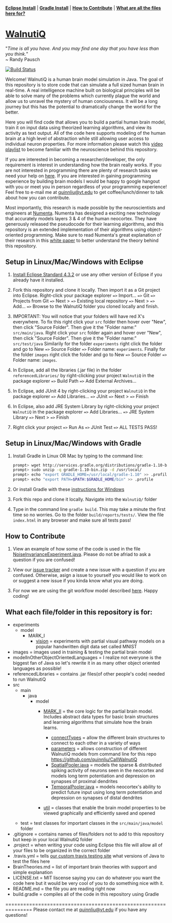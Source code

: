 **[Eclipse Install](#setup-in-linuxmacwindows-with-eclipse)** |
**[Gradle Install](#setup-in-linuxmacwindows-with-gradle)** |
**[How to Contribute](#how-to-contribute)** |
**[What are all the files here for?](#what-each-filefolder-in-this-repository-is-for)**

# [WalnutiQ](http://walnutiq.com)

"*Time is all you have. And you may find one day that you have less than you think.*"  
~ Randy Pausch

[![Build Status](https://travis-ci.org/WalnutiQ/WalnutiQ.png)](https://travis-ci.org/WalnutiQ/WalnutiQ)

Welcome! WalnutiQ is a human brain model simulation in Java. 
The goal of this repository is to store code that can 
simulate a full sized human brain in real-time. A real intelligence machine 
built on biological principles will be able to solve many of the 
problems which currently plague the world and allow us to unravel
the mystery of human conciousness. It will be a long journey but
this has the potential to dramatically change the world for the 
better.

Here you will find code that allows you to build a partial 
human brain model, train it on input data using theorized
learning algorithms, and view its activity as text output.
All of the code here supports modeling of the human 
brain at a high level of abstraction while still allowing user
access to individual neuron properties. For more information please 
watch this [video playlist](http://www.youtube.com/playlist?list=PLPXsMt57rLtgddN0NQEmXP-FbF6wt2O-f) 
to become familiar with the neuroscience behind this repository.

If you are interested in becoming a researcher/developer, the 
only requirement is interest in understanding how the brain 
really works. If you are not interested in programming there are
plenty of research tasks we need your help on [here](https://github.com/quinnliu/WalnutiQ/issues?labels=Research).
If you are interested in gaining programming experience by
building brain models I would be happy to google hangout with 
you or meet you in person regardless of your programming
experience! Feel free to e-mail me at quinnliu@vt.edu to get 
coffee/lunch/dinner to talk about how you can contribute.

Most importantly, this research is made possible by the 
neuroscientists and engineers at [Numenta](http://numenta.org/). 
Numenta has designed a exciting new technology that accurately models 
layers 3 & 4 of the human neocortex. They have generously released 
the pseudocode for their learning algorithms, and this repository is an 
extended implementation of their algorithms using object-oriented 
programming. Make sure to read Numenta's great explanation 
of their research in this [white paper](https://db.tt/FuQWQuwE) 
to better understand the theory behind this repository.

## Setup in Linux/Mac/Windows with Eclipse
1. [Install Eclipse Standard 4.3.2](https://www.eclipse.org/downloads/) or use
   any other version of Eclipse if you already have it installed.

2. Fork this repository and clone it locally. Then import it as a Git
   project into Eclipse. Right-click your package explorer `=>` Import...
   `=>` Git `=>` Projects from Git `=>` Next > `=>` Existing local repository
   `=>` Next > `=>` Add... `=>` Browse to the WalnutiQ folder you cloned locally
   and finish.

3. IMPORTANT: You will notice that your folders will have red X's everywhere. 
   To fix this right click your `src` folder then hover over "New", 
   then click "Source Folder". Then give it the "Folder name:" `src/main/java`. 
   Right click your `src` folder again and hover over "New", then click
   "Source Folder". Then give it the "Folder name:" `src/test/java`
   Similarily for the folder `experiments` right click the folder and go to
   New `=>` Source Folder `=>` Folder name: `experiments`. 
   Finally for the folder `images` right click the folder and go to
   New `=>` Source Folder `=>` Folder name: `images`.

4. In Eclipse, add all the libraries (.jar file) in the folder 
   `referencedLibraries/` by right-clicking your project `WalnutiQ` 
   in the package explorer `=>` Build Path `=>` Add External Archives...

5. In Eclipse, add JUnit 4 by right-clicking your project `WalnutiQ` 
   in the package explorer `=>` Add Libraries... `=>` JUnit `=>`
   Next > `=>` Finish

6. In Eclipse, also add JRE System Library by right-clicking 
   your project `WalnutiQ` in the package explorer `=>` 
   Add Libraries... `=>` JRE System Library `=>` Next > `=>` Finish

7. Right click your project `=>` Run As `=>` JUnit Test `=>` ALL TESTS PASS!
  
## Setup in Linux/Mac/Windows with Gradle
1. Install Gradle in Linux OR Mac by typing to the command line:
   ```sh
   prompt> wget http://services.gradle.org/distributions/gradle-1.10-bin.zip
   prompt> sudo unzip -q gradle-1.10-bin.zip -d /usr/local/
   prompt> echo "export GRADLE_HOME=/usr/local/gradle-1.10" >> .profile
   prompt> echo "export PATH=$PATH:$GRADLE_HOME/bin" >> .profile
   ```
   
2. Or install Gradle with these [instructions for Windows](https://db.tt/DMF3ww2D)

3. Fork this repo and clone it locally. Navigate into the `WalnutiQ/` folder

4. Type in the command line `gradle build`. This may take a minute the first
   time so no worries. Go to the folder `build/reports/tests/`. 
   View the file `index.html` in any browser and make sure all tests pass!

## How to Contribute
1. View an example of how some of the code is used in the file
   [NoiseInvarianceExperiment.java](./experiments/model/MARK_I/vision/NoiseInvarianceExperiment.java).
   Please do not be afriad to ask a question if you are confused!

2. View our [issue tracker](https://github.com/quinnliu/WalnutiQ/issues?state=open) and create a new issue
   with a question if you are confused. Otherwise, asign a issue to yourself you would like to work on or suggest
   a new issue if you kinda know what you are doing. 

3. For now we are using the git workflow model described 
   [here](https://github.com/quinnliu/WalnutiQ/issues/62). Happy coding!

## What each file/folder in this repository is for:
  - experiments  
      + model
          - MARK_I 
            + [vision](./experiments/model/MARK_I/vision) = experiments with partial 
              visual pathway models on a popular handwritten digit data
              set called MNIST
  - images = images used in training & testing the partial brain model
  - modelInOtherObjectOrientedLanguages = I realize not everyone is the biggest fan
      of Java so let's rewrite it in as many other object oriented languages as possible!
  - referencedLibraries = contains .jar files(of other people's code) needed to run WalnutiQ
  - src
      + main
        - java
          + model
            - [MARK_II](./src/main/java/model/MARK_II) = the core logic for the partial brain model. 
              Includes abstract data types for basic brain structures and learning 
              algorithms that simulate how the brain learns.
              + [connectTypes](./src/main/java/model/MARK_II/connectTypes) = allow the different 
                brain structures to connect to each other in a variety of ways
              + [parameters](./src/main/java/model/MARK_II/parameters) = allows construction of different WalnutiQ
                models from command line for this repo https://github.com/quinnliu/CallWalnutiQ
              + [SpatialPooler.java](./src/main/java/model/MARK_II/SpatialPooler.java) 
                = models the sparse & distributed spiking activity of neurons seen in the neocortex 
                  and models long term potentiation and depression on synapses of proximal dendrites
              + [TemporalPooler.java](./src/main/java/model/MARK_II/TemporalPooler.java) 
                = models neocortex's ability to predict future input using long term potentiation 
                and depression on synapses of distal dendrites

            - [util](./src/main/java/model/util) = classes that enable the brain model properties
              to be viewed graphically and efficiently saved and opened  
      + test = test classes for important classes in the `src/main/java/model` folder
  - .gitignore = contains names of files/folders not to add to this repository but keep in your local WalnutiQ folder
  - .project = when writing your code using Eclipse this file will allow all of
               your files to be organized in the correct folder
  - .travis.yml = tells [our custom travis testing site](https://travis-ci.org/quinnliu/WalnutiQ) 
                  what versions of Java to test the files here
  - BrainTheories.md = list of important brain theories with support and simple explanation
  - LICENSE.txt = MIT liscense saying you can do whatever you want the code here 
                  but it would be very cool of you to do something nice with it.
  - README.md = the file you are reading right now
  - build.gradle = compiles all of the code in this repository using Gradle

===============================================================
Please contact me at quinnliu@vt.edu if you have any questions! 